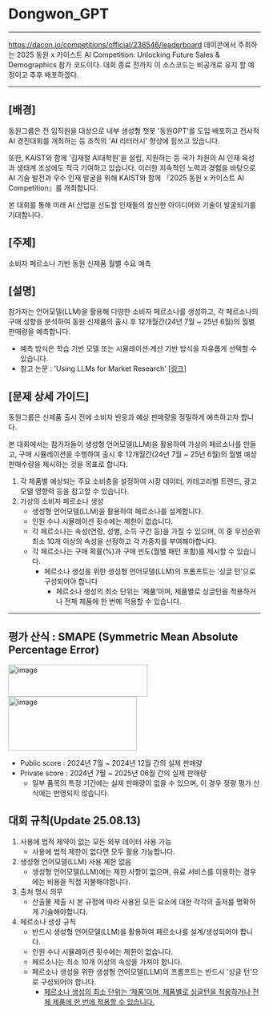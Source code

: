 # Dongwon_GPT
---
https://dacon.io/competitions/official/236546/leaderboard
데이콘에서 주최하는 2025 동원 x 카이스트 AI Competition: Unlocking Future Sales & Demographics 참가 코드이다. 
대회 종료 전까지 이 소스코드는 비공개로 유지 할 예정이고 추후 배포하겠다.

---

## [배경]
동원그룹은 전 임직원을 대상으로 내부 생성형 챗봇 '동원GPT'를 도입·배포하고 전사적 AI 경진대회를 개최하는 등 조직의 'AI 리터러시' 향상에 힘쓰고 있습니다.

또한, KAIST와 함께 '김재철 AI대학원'을 설립, 지원하는 등 국가 차원의 AI 인재 육성과 생태계 조성에도 적극 기여하고 있습니다. 이러한 지속적인 노력과 경험을 바탕으로 AI 기술 발전과 우수 인재 발굴을 위해 KAIST와 함께 『2025 동원 x 카이스트 AI Competition』를 개최합니다.

본 대회를 통해 미래 AI 산업을 선도할 인재들의 참신한 아이디어와 기술이 발굴되기를 기대합니다.

## [주제]
소비자 페르소나 기반 동원 신제품 월별 수요 예측

## [설명]
참가자는 언어모델(LLM)을 활용해 다양한 소비자 페르소나를 생성하고, 각 페르소나의 구매 성향을 분석하여 동원 신제품의 출시 후 12개월간(24년 7월 ~ 25년 6월)의 월별 판매량을 예측합니다. 
- 예측 방식은 학습 기반 모델 또는 시뮬레이션·계산 기반 방식을 자유롭게 선택할 수 있습니다.
- 참고 논문 : 'Using LLMs for Market Research' [[링크](https://www.hbs.edu/ris/Publication%20Files/23-062_ed720ebc-ec4d-4bc3-a6ba-bad8cfbd9d51.pdf)]

## [문제 상세 가이드]
동원그룹은 신제품 출시 전에 소비자 반응과 예상 판매량을 정밀하게 예측하고자 합니다.

본 대회에서는 참가자들이 생성형 언어모델(LLM)을 활용하여 가상의 페르소나를 만들고, 구매 시뮬레이션을 수행하여 출시 후 12개월간(24년 7월 ~ 25년 6월)의 월별 예상 판매수량을 제시하는 것을 목표로 합니다.

1. 각 제품별 예상되는 주요 소비층을 설정하여 시장 데이터, 카테고리별 트렌드, 광고모델 영향력 등을 참고할 수 있습니다.
2. 가상의 소비자 페르소나 생성
   - 생성형 언어모델(LLM)을 활용하여 페르소나를 설계합니다.
   - 인원 수나 시뮬레이션 횟수에는 제한이 없습니다.
   - 각 페르소나는 속성(연령, 성별, 소득 구간 등)을 가질 수 있으며, 이 중 우선순위 최소 10개 이상의 속성을 선정하고 각 가중치를 부여해야합니다.
   - 각 페르소나는 구매 확률(%)과 구매 빈도(월별 패턴 포함)를 제시할 수 있습니다.
     - 페르소나 생성을 위한 생성형 언어모델(LLM)의 프롬프트는 '싱글 턴'으로 구성되어야 합니다
       - 페르소나 생성의 최소 단위는 ‘제품’이며, 제품별로 싱글턴을 적용하거나 전체 제품에 한 번에 적용할 수 있습니다.
      
---
## 평가 산식 : SMAPE (Symmetric Mean Absolute Percentage Error)
<img width="278" height="64" alt="image" src="https://github.com/user-attachments/assets/324a428f-0e3a-44da-8a90-02443fd106f3" />
<img width="257" height="108" alt="image" src="https://github.com/user-attachments/assets/f398141d-a5bd-4b96-98af-86b2e021a619" />


- Public score : 2024년 7월 ~ 2024년 12월 간의 실제 판매량
- Private score : 2024년 7월 ~ 2025년 06월 간의 실제 판매량
  - 일부 품목의 특정 기간에는 실제 판매량이 없을 수 있으며, 이 경우 정량 평가 산식에는 반영되지 않습니다.

## 대회 규칙(Update 25.08.13)
1. 사용에 법적 제약이 없는 모든 외부 데이터 사용 가능
    - 사용에 법적 제한이 없다면 모두 활용 가능합니다.
2. 생성형 언어모델(LLM) 사용 제한 없음
    - 생성형 언어모델(LLM)에는 제한 사항이 없으며, 유료 서비스를 이용하는 경우에는 비용을 직접 지불해야합니다.
3. 출처 명시 의무
    - 산출물 제출 시 본 규정에 따라 사용된 모든 요소에 대한 각각의 출처를 명확하게 기술해야합니다.
4. 페르소나 생성 규칙
    - 반드시 생성형 언어모델(LLM)을 활용하여 페르소나를 설계/생성되어야 합니다.
    - 인원 수나 시뮬레이션 횟수에는 제한이 없습니다.
    - 페르소나는 최소 10개 이상의 속성을 가져야 합니다.
    - 페르소나 생성을 위한 생성형 언어모델(LLM)의 프롬프트는 반드시 '싱글 턴'으로 구성되어야 합니다.
      - <U>페르소나 생성의 최소 단위는 ‘제품’이며, 제품별로 싱글턴을 적용하거나 전체 제품에 한 번에 적용할 수 있습니다.</U>
